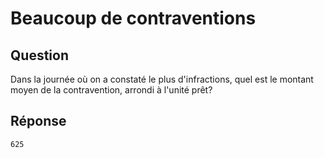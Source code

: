 # Beaucoup de contraventions

## Question

Dans la journée où on a constaté le plus d'infractions, quel est le montant moyen de la contravention, arrondi à l'unité prêt?

## Réponse

`625`
